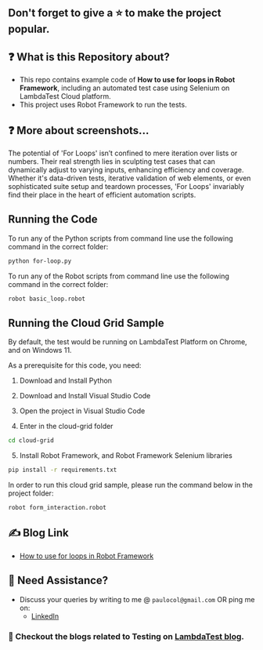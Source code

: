 ## Don't forget to give a :star: to make the project popular.

## :question: What is this Repository about?

- This repo contains example code of **How to use for loops in Robot Framework**, including an automated test case using Selenium on LambdaTest Cloud platform.
- This project uses Robot Framework to run the tests.

## :question: More about screenshots...
The potential of 'For Loops' isn’t confined to mere iteration over lists or numbers. Their real strength lies in sculpting test cases that can dynamically adjust to varying inputs, enhancing efficiency and coverage. Whether it's data-driven tests, iterative validation of web elements, or even sophisticated suite setup and teardown processes, 'For Loops' invariably find their place in the heart of efficient automation scripts.

## Running the Code

To run any of the Python scripts from command line use the following command in the correct folder:
```bash
python for-loop.py
```

To run any of the Robot scripts from command line use the following command in the correct folder:
```bash
robot basic_loop.robot
```

## Running the Cloud Grid Sample

By default, the test would be running on LambdaTest Platform on Chrome, and on Windows 11.

As a prerequisite for this code, you need:
1. Download and Install Python

2. Download and Install Visual Studio Code

3. Open the project in Visual Studio Code

4. Enter in the cloud-grid folder
```bash
cd cloud-grid
```

5. Install Robot Framework, and Robot Framework Selenium libraries
```bash
pip install -r requirements.txt
```

In order to run this cloud grid sample, please run the command below in the project folder:
```bash
robot form_interaction.robot
```

## :writing_hand: Blog Link

- [How to use for loops in Robot Framework](TBD)

## 🧬 Need Assistance?

- Discuss your queries by writing to me @ `paulocol@gmail.com`
  OR ping me on:
    - [LinkedIn](https://www.linkedin.com/in/pcesar/)

### :thought_balloon: Checkout the blogs related to Testing on [LambdaTest blog](https://www.lambdatest.com/blog/author/paulocoliveira/).